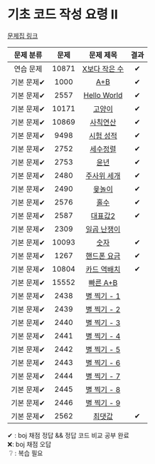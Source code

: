 # 기초 코드 작성 요령 II

[문제집 링크](https://www.acmicpc.net/workbook/view/7306)

| 문제 분류 | 문제 | 문제 제목 |결과 |
| :--: | :--: | :--: | :--: |
| 연습 문제 | 10871 | [X보다 작은 수](https://www.acmicpc.net/problem/10871) |✔|
| 기본 문제✔ | 1000 | [A+B](https://www.acmicpc.net/problem/1000) |✔|
| 기본 문제✔ | 2557 | [Hello World](https://www.acmicpc.net/problem/2557) |✔| 
| 기본 문제✔ | 10171 | [고양이](https://www.acmicpc.net/problem/10171) |✔|
| 기본 문제✔ | 10869 | [사칙연산](https://www.acmicpc.net/problem/10869) |✔| 
| 기본 문제✔ | 9498 | [시험 성적](https://www.acmicpc.net/problem/9498) |✔|
| 기본 문제✔ | 2752 | [세수정렬](https://www.acmicpc.net/problem/2752) |✔| 
| 기본 문제✔ | 2753 | [윤년](https://www.acmicpc.net/problem/2753) |✔|
| 기본 문제✔ | 2480 | [주사위 세개](https://www.acmicpc.net/problem/2480) |✔|
| 기본 문제✔ | 2490 | [윷놀이](https://www.acmicpc.net/problem/2490) |✔|
| 기본 문제✔ | 2576 | [홀수](https://www.acmicpc.net/problem/2576) |✔|
| 기본 문제✔ | 2587 | [대표값2](https://www.acmicpc.net/problem/2587) |✔|
| 기본 문제✔ | 2309 | [일곱 난쟁이](https://www.acmicpc.net/problem/2309) ||
| 기본 문제✔ | 10093 | [숫자](https://www.acmicpc.net/problem/10093) |✔|
| 기본 문제✔ | 1267 | [핸드폰 요금](https://www.acmicpc.net/problem/1267) |✔|
| 기본 문제✔ | 10804 | [카드 역배치](https://www.acmicpc.net/problem/10804) |✔|
| 기본 문제✔ | 15552 | [빠른 A+B](https://www.acmicpc.net/problem/15552) ||
| 기본 문제✔ | 2438 | [별 찍기 - 1](https://www.acmicpc.net/problem/2438) ||
| 기본 문제✔ | 2439 | [별 찍기 - 2](https://www.acmicpc.net/problem/2439) ||
| 기본 문제✔ | 2440 | [별 찍기 - 3](https://www.acmicpc.net/problem/2440) ||
| 기본 문제✔ | 2441 | [별 찍기 - 4](https://www.acmicpc.net/problem/2441) ||
| 기본 문제✔ | 2442 | [별 찍기 - 5](https://www.acmicpc.net/problem/2442) ||
| 기본 문제✔ | 2443 | [별 찍기 - 6](https://www.acmicpc.net/problem/2443) ||
| 기본 문제✔ | 2444 | [별 찍기 - 7](https://www.acmicpc.net/problem/2444) ||
| 기본 문제✔ | 2445 | [별 찍기 - 8](https://www.acmicpc.net/problem/2445) ||
| 기본 문제✔ | 2446 | [별 찍기 - 9](https://www.acmicpc.net/problem/2446) ||
| 기본 문제✔ | 2562 | [최댓값](https://www.acmicpc.net/problem/2562) |✔|

✔ : boj 채점 정답 && 정답 코드 비교 공부 완료<br>
❌: boj 채점 오답<br> 
&nbsp;❔ : 복습 필요
